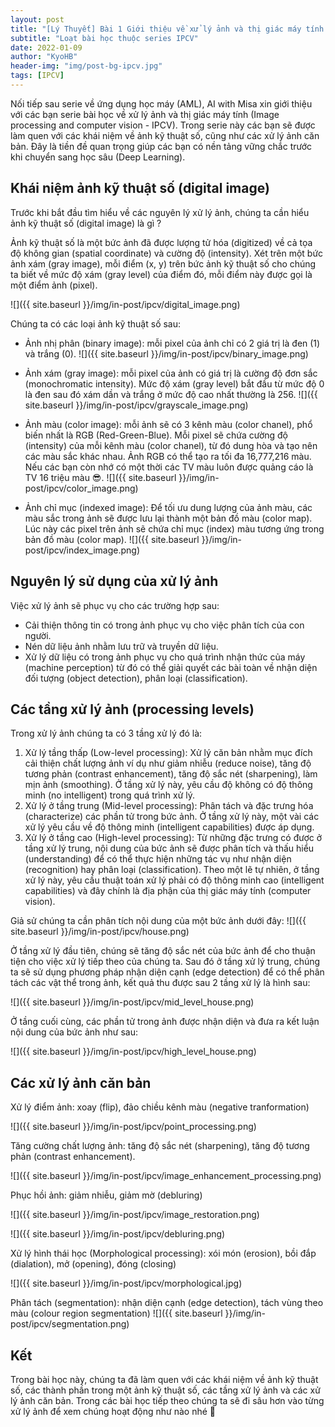 ```yaml
---
layout: post
title: "[Lý Thuyết] Bài 1 Giới thiệu về xử lý ảnh và thị giác máy tính (computer vision)"
subtitle: "Loạt bài học thuộc series IPCV"
date: 2022-01-09
author: "KyoHB"
header-img: "img/post-bg-ipcv.jpg"
tags: [IPCV]
---
```


Nối tiếp sau serie về ứng dụng học máy (AML), AI with Misa xin giới thiệu với các bạn serie bài học về xử lý ảnh và thị giác máy tính (Image processing and computer vision - IPCV). Trong serie này các bạn sẽ được làm quen với các khái niệm về ảnh kỹ thuật số, cũng như các xử lý ảnh căn bản. Đây là tiền đề quan trọng giúp các bạn có nền tảng vững chắc trước khi chuyển sang học sâu (Deep Learning).

## Khái niệm ảnh kỹ thuật số (digital image)

Trước khi bắt đầu tìm hiểu về các nguyên lý xử lý ảnh, chúng ta cần hiểu ảnh kỹ thuật số (digital image) là gì ?


Ảnh kỹ thuật số là một bức ảnh đã được lượng tử hóa (digitized) về cả tọa độ không gian (spatial coordinate) và cường độ (intensity). Xét trên một bức ảnh xám (gray image), mỗi điểm (x, y) trên bức ảnh kỹ thuật số cho chúng ta biết về mức độ xám (gray level) của điểm đó, mỗi điểm này được gọi là một điểm ảnh (pixel). 

![]({{ site.baseurl }}/img/in-post/ipcv/digital_image.png)

Chúng ta có các loại ảnh kỹ thuật số sau:
- Ảnh nhị phân (binary image): mỗi pixel của ảnh chỉ có 2 giá trị là đen (1) và trắng (0).
![]({{ site.baseurl }}/img/in-post/ipcv/binary_image.png)

- Ảnh xám (gray image): mỗi pixel của ảnh có giá trị là cường độ đơn sắc (monochromatic intensity). Mức độ xám (gray level) bắt đầu từ mức độ 0 là đen sau đó xám dần và trắng ở mức độ cao nhất thường là 256.
![]({{ site.baseurl }}/img/in-post/ipcv/grayscale_image.png)

- Ảnh màu (color image): mỗi ảnh sẽ có 3 kênh màu (color chanel), phổ biến nhất là RGB (Red-Green-Blue). Mỗi pixel sẽ chứa cường độ (intensity) của mỗi kênh màu (color chanel), từ đó dung hòa và tạo nên các màu sắc khác nhau. Ảnh RGB có thể tạo ra tối đa 16,777,216 màu. Nếu các bạn còn nhớ có một thời các TV màu luôn được quảng cáo là TV 16 triệu màu 😎.
![]({{ site.baseurl }}/img/in-post/ipcv/color_image.png)


- Ảnh chỉ mục (indexed image): Để tối ưu dung lượng của ảnh màu, các màu sắc trong ảnh sẽ được lưu lại thành một bản đồ màu (color map). Lúc này các pixel trên ảnh sẽ chứa chỉ mục (index) màu tương ứng trong bản đồ màu (color map).
![]({{ site.baseurl }}/img/in-post/ipcv/index_image.png)


## Nguyên lý sử dụng của xử lý ảnh

Việc xử lý ảnh sẽ phục vụ cho các trường hợp sau:
- Cải thiện thông tin có trong ảnh phục vụ cho việc phân tích của con người.
- Nén dữ liệu ảnh nhằm lưu trữ và truyền dữ liệu.
- Xử lý dữ liệu có trong ảnh phục vụ cho quá trình nhận thức của máy (machine perception) từ đó có thể giải quyết các bài toàn về nhận diện đối tượng (object detection), phân loại (classification).

## Các tầng xử lý ảnh (processing levels)

Trong xử lý ảnh chúng ta có 3 tầng xử lý đó là:

1. Xử lý tầng thấp (Low-level processing): Xử lý căn bản nhằm mục đích cải thiện chất lượng ảnh ví dụ như giảm nhiễu (reduce noise), tăng độ tương phản (contrast enhancement), tăng độ sắc nét (sharpening), làm mịn ảnh (smoothing). Ở tầng xử lý này, yêu cầu độ không có độ thông minh (no intelligent) trong quá trình xử lý.
2. Xử lý ở tầng trung (Mid-level processing): Phân tách và đặc trưng hóa (characterize) các phần tử trong bức ảnh. Ở tầng xử lý này, một vài các xử lý yêu cầu về độ thông minh (intelligent capabilities) được áp dụng.
3. Xử lý ở tầng cao (High-level processing): Từ những đặc trưng có được ở tầng xử lý trung, nội dung của bức ảnh sẽ được phân tích và thấu hiểu (understanding) để có thể thực hiện những tác vụ như nhận diện (recognition) hay phân loại (classification). Theo một lẽ tự nhiên, ở tầng xử lý này, yêu cầu thuật toán xử lý phải có độ thông minh cao (intelligent capabilities) và đây chính là địa phận của thị giác máy tính (computer vision).

Giả sử chúng ta cần phân tích nội dung của một bức ảnh dưới đây:
![]({{ site.baseurl }}/img/in-post/ipcv/house.png)

Ở tầng xử lý đầu tiên, chúng sẽ tăng độ sắc nét của bức ảnh để cho thuận tiện cho việc xử lý tiếp theo của chúng ta. Sau đó ở tầng xử lý trung, chúng ta sẽ sử dụng phương pháp nhận diện cạnh (edge detection) để có thể phân tách các vật thể trong ảnh, kết quả thu được sau 2 tầng xử lý là hình sau:

![]({{ site.baseurl }}/img/in-post/ipcv/mid_level_house.png)

Ở tầng cuối cùng, các phần tử trong ảnh được nhận diện và đưa ra kết luận nội dung của bức ảnh như sau:

![]({{ site.baseurl }}/img/in-post/ipcv/high_level_house.png)

## Các xử lý ảnh căn bản

Xử lý điểm ảnh: xoay (flip), đảo chiều kênh màu (negative tranformation)

![]({{ site.baseurl }}/img/in-post/ipcv/point_processing.png)

Tăng cường chất lượng ảnh: tăng độ sắc nét (sharpening), tăng độ tương phản (contrast enhancement).

![]({{ site.baseurl }}/img/in-post/ipcv/image_enhancement_processing.png)

Phục hồi ảnh: giảm nhiễu, giảm mờ (debluring)

![]({{ site.baseurl }}/img/in-post/ipcv/image_restoration.png)

![]({{ site.baseurl }}/img/in-post/ipcv/debluring.png)

Xử lý hình thái học (Morphological processing): xói món (erosion), bồi đắp (dialation), mở (opening), đóng (closing)

![]({{ site.baseurl }}/img/in-post/ipcv/morphological.jpg)

Phân tách (segmentation): nhận diện cạnh (edge detection), tách vùng theo màu (colour region segmentation)
![]({{ site.baseurl }}/img/in-post/ipcv/segmentation.png)

## Kết

Trong bài học này, chúng ta đã làm quen với các khái niệm về ảnh kỹ thuật số, các thành phần trong một ảnh kỹ thuật số, các tầng xử lý ảnh và các xử lý ảnh căn bản. Trong các bài học tiếp theo chúng ta sẽ đi sâu hơn vào từng xử lý ảnh để xem chúng hoạt động như nào nhé 🤗